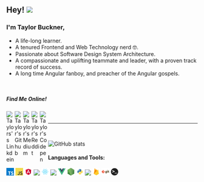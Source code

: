 ## Hey! <img src="https://cdn3.emoji.gg/emojis/wavegif_1860.gif" height='30'> 

### I'm Taylor Buckner,
- A life-long learner.
- A tenured Frontend and Web Technology nerd 🤓.
- Passionate about Software Design System Architecture.
- A compassionate and uplifting teammate and leader, with a proven track record of success.
- A long time Angular fanboy, and preacher of the Angular gospels.

<br />

##### Find Me Online!
<a href="https://www.linkedin.com/in/taylorabuckner/">
  <img align="left" alt="Taylors's Linkdein" width="22px" src="https://cdn.jsdelivr.net/npm/simple-icons@v3/icons/linkedin.svg" />
</a>
<a href="https://github.com/tabuckner">
  <img align="left" alt="Taylor's Github" width="22px" src="https://cdn.jsdelivr.net/npm/simple-icons@v3/icons/github.svg" />
</a>
<a href="https://taylora-buckner.medium.com/">
  <img align="left" alt="Taylor's Medium" width="22px" src="https://cdn.jsdelivr.net/npm/simple-icons@v3/icons/medium.svg" />
</a>
<a href="https://www.reddit.com/user/tabuckner91/">
  <img align="left" alt="Taylor's Reddit" width="22px" src="https://cdn.jsdelivr.net/npm/simple-icons@v3/icons/reddit.svg" />
</a>
<a href="https://codepen.io/tabuckner">
  <img align="left" alt="Taylor's Codepen" width="22px" src="https://cdn.jsdelivr.net/npm/simple-icons@v3/icons/codepen.svg" />
</a>
<br />
<hr>
<br />

![GitHub stats](https://github-readme-stats.vercel.app/api?username=tabuckner&show_icons=true)

#### Languages and Tools:

<code><img height="20" src="https://raw.githubusercontent.com/github/explore/80688e429a7d4ef2fca1e82350fe8e3517d3494d/topics/typescript/typescript.png"></code>
<code><img height="20" src="https://raw.githubusercontent.com/github/explore/80688e429a7d4ef2fca1e82350fe8e3517d3494d/topics/javascript/javascript.png"></code>
<code><img height="20" src="https://raw.githubusercontent.com/github/explore/80688e429a7d4ef2fca1e82350fe8e3517d3494d/topics/angular/angular.png"></code>
<code><img height="20" src="https://angular.io/generated/images/marketing/concept-icons/material.png"></code>
<code><img height="20" src="https://raw.githubusercontent.com/github/explore/80688e429a7d4ef2fca1e82350fe8e3517d3494d/topics/react/react.png"></code>
<code><img height="20" src="https://upload.wikimedia.org/wikipedia/commons/thumb/1/1b/Svelte_Logo.svg/1702px-Svelte_Logo.svg.png"></code>
<code><img height="20" src="https://raw.githubusercontent.com/github/explore/80688e429a7d4ef2fca1e82350fe8e3517d3494d/topics/vue/vue.png"></code>
<code><img height="20" src="https://raw.githubusercontent.com/github/explore/80688e429a7d4ef2fca1e82350fe8e3517d3494d/topics/nodejs/nodejs.png"></code>
<code><img height="20" src="https://raw.githubusercontent.com/github/explore/80688e429a7d4ef2fca1e82350fe8e3517d3494d/topics/python/python.png"></code>
<code><img height="20" src="https://cdn.freebiesupply.com/logos/large/2x/figma-1-logo-png-transparent.png"></code>
<code><img height="20" src="https://raw.githubusercontent.com/github/explore/80688e429a7d4ef2fca1e82350fe8e3517d3494d/topics/firebase/firebase.png"></code>
<code><img height="20" src="https://raw.githubusercontent.com/github/explore/80688e429a7d4ef2fca1e82350fe8e3517d3494d/topics/git/git.png"></code>
<code><img height="20" src="https://raw.githubusercontent.com/github/explore/80688e429a7d4ef2fca1e82350fe8e3517d3494d/topics/terminal/terminal.png"></code>
